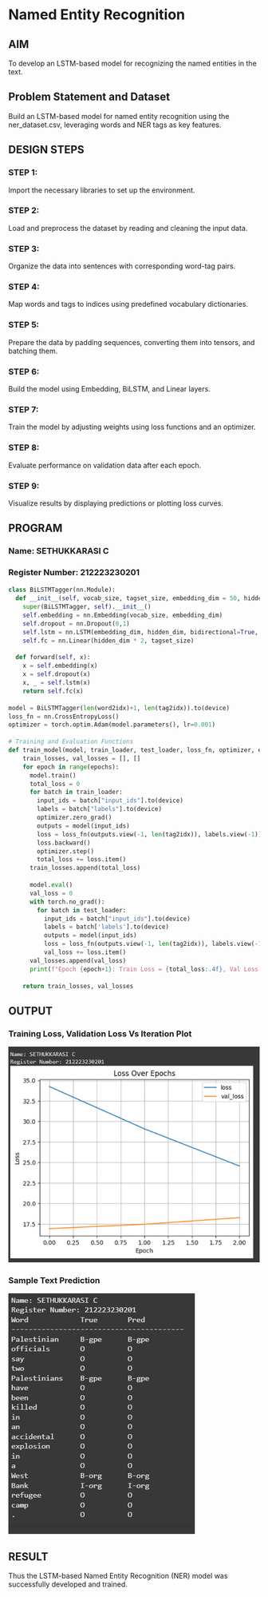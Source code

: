 # Named Entity Recognition

## AIM

To develop an LSTM-based model for recognizing the named entities in the text.

## Problem Statement and Dataset
Build an LSTM-based model for named entity recognition using the ner_dataset.csv, leveraging words and NER tags as key features.

## DESIGN STEPS


### STEP 1: 
Import the necessary libraries to set up the environment.

### STEP 2: 
Load and preprocess the dataset by reading and cleaning the input data.

### STEP 3: 
Organize the data into sentences with corresponding word-tag pairs.

### STEP 4: 
Map words and tags to indices using predefined vocabulary dictionaries.

### STEP 5: 
Prepare the data by padding sequences, converting them into tensors, and batching them.

### STEP 6: 
Build the model using Embedding, BiLSTM, and Linear layers.

### STEP 7: 
Train the model by adjusting weights using loss functions and an optimizer.

### STEP 8: 
Evaluate performance on validation data after each epoch.

### STEP 9: 
Visualize results by displaying predictions or plotting loss curves.

## PROGRAM
### Name: SETHUKKARASI C
### Register Number: 212223230201
```python
class BiLSTMTagger(nn.Module):
  def __init__(self, vocab_size, tagset_size, embedding_dim = 50, hidden_dim = 100):
    super(BiLSTMTagger, self).__init__()
    self.embedding = nn.Embedding(vocab_size, embedding_dim)
    self.dropout = nn.Dropout(0,1)
    self.lstm = nn.LSTM(embedding_dim, hidden_dim, bidirectional=True, batch_first=True)
    self.fc = nn.Linear(hidden_dim * 2, tagset_size)

  def forward(self, x):
    x = self.embedding(x)
    x = self.dropout(x)
    x, _ = self.lstm(x)
    return self.fc(x)      

model = BiLSTMTagger(len(word2idx)+1, len(tag2idx)).to(device)
loss_fn = nn.CrossEntropyLoss()
optimizer = torch.optim.Adam(model.parameters(), lr=0.001)

# Training and Evaluation Functions
def train_model(model, train_loader, test_loader, loss_fn, optimizer, epochs=3):
    train_losses, val_losses = [], []
    for epoch in range(epochs):
      model.train()
      total_loss = 0
      for batch in train_loader:
        input_ids = batch["input_ids"].to(device)
        labels = batch["labels"].to(device)
        optimizer.zero_grad()
        outputs = model(input_ids)
        loss = loss_fn(outputs.view(-1, len(tag2idx)), labels.view(-1))
        loss.backward()
        optimizer.step()
        total_loss += loss.item()
      train_losses.append(total_loss)

      model.eval()
      val_loss = 0
      with torch.no_grad():
        for batch in test_loader:
          input_ids = batch["input_ids"].to(device)
          labels = batch['labels'].to(device)
          outputs = model(input_ids)
          loss = loss_fn(outputs.view(-1, len(tag2idx)), labels.view(-1))
          val_loss += loss.item()
      val_losses.append(val_loss)
      print(f"Epoch {epoch+1}: Train Loss = {total_loss:.4f}, Val Loss = {val_loss:.4f}")          

    return train_losses, val_losses

```
## OUTPUT

### Training Loss, Validation Loss Vs Iteration Plot

![plot](image.png)

### Sample Text Prediction
![predictions](image-1.png)

## RESULT
Thus the LSTM-based Named Entity Recognition (NER) model was successfully developed and trained.